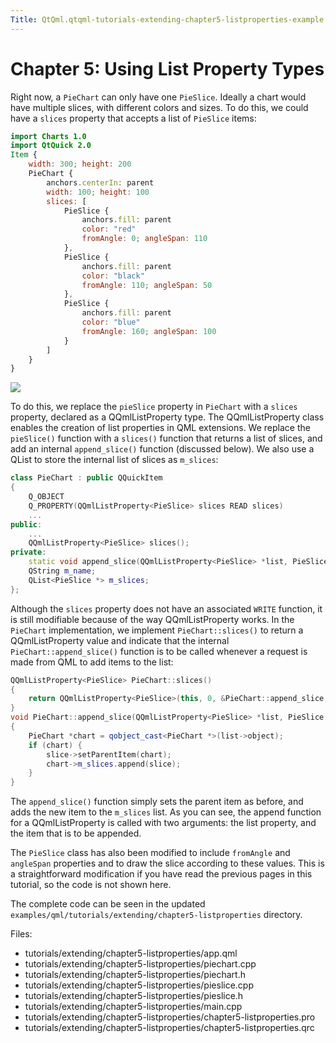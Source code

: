 ```yaml
---
Title: QtQml.qtqml-tutorials-extending-chapter5-listproperties-example
---
```

        
Chapter 5: Using List Property Types
====================================

<span class="subtitle"></span>
<span id="details"></span>
Right now, a `PieChart` can only have one `PieSlice`. Ideally a chart would have multiple slices, with different colors and sizes. To do this, we could have a `slices` property that accepts a list of `PieSlice` items:

``` qml
import Charts 1.0
import QtQuick 2.0
Item {
    width: 300; height: 200
    PieChart {
        anchors.centerIn: parent
        width: 100; height: 100
        slices: [
            PieSlice {
                anchors.fill: parent
                color: "red"
                fromAngle: 0; angleSpan: 110
            },
            PieSlice {
                anchors.fill: parent
                color: "black"
                fromAngle: 110; angleSpan: 50
            },
            PieSlice {
                anchors.fill: parent
                color: "blue"
                fromAngle: 160; angleSpan: 100
            }
        ]
    }
}
```

![](https://developer.ubuntu.com/static/devportal_uploaded/c2613711-7649-4299-942e-9e5cebf58573-api/apps/qml/sdk-14.10/qtqml-tutorials-extending-chapter5-listproperties-example/images/extending-tutorial-chapter5.png)

To do this, we replace the `pieSlice` property in `PieChart` with a `slices` property, declared as a QQmlListProperty type. The QQmlListProperty class enables the creation of list properties in QML extensions. We replace the `pieSlice()` function with a `slices()` function that returns a list of slices, and add an internal `append_slice()` function (discussed below). We also use a QList to store the internal list of slices as `m_slices`:

``` cpp
class PieChart : public QQuickItem
{
    Q_OBJECT
    Q_PROPERTY(QQmlListProperty<PieSlice> slices READ slices)
    ...
public:
    ...
    QQmlListProperty<PieSlice> slices();
private:
    static void append_slice(QQmlListProperty<PieSlice> *list, PieSlice *slice);
    QString m_name;
    QList<PieSlice *> m_slices;
};
```

Although the `slices` property does not have an associated `WRITE` function, it is still modifiable because of the way QQmlListProperty works. In the `PieChart` implementation, we implement `PieChart::slices()` to return a QQmlListProperty value and indicate that the internal `PieChart::append_slice()` function is to be called whenever a request is made from QML to add items to the list:

``` cpp
QQmlListProperty<PieSlice> PieChart::slices()
{
    return QQmlListProperty<PieSlice>(this, 0, &PieChart::append_slice, 0, 0, 0);
}
void PieChart::append_slice(QQmlListProperty<PieSlice> *list, PieSlice *slice)
{
    PieChart *chart = qobject_cast<PieChart *>(list->object);
    if (chart) {
        slice->setParentItem(chart);
        chart->m_slices.append(slice);
    }
}
```

The `append_slice()` function simply sets the parent item as before, and adds the new item to the `m_slices` list. As you can see, the append function for a QQmlListProperty is called with two arguments: the list property, and the item that is to be appended.

The `PieSlice` class has also been modified to include `fromAngle` and `angleSpan` properties and to draw the slice according to these values. This is a straightforward modification if you have read the previous pages in this tutorial, so the code is not shown here.

The complete code can be seen in the updated `examples/qml/tutorials/extending/chapter5-listproperties` directory.

Files:

-   tutorials/extending/chapter5-listproperties/app.qml
-   tutorials/extending/chapter5-listproperties/piechart.cpp
-   tutorials/extending/chapter5-listproperties/piechart.h
-   tutorials/extending/chapter5-listproperties/pieslice.cpp
-   tutorials/extending/chapter5-listproperties/pieslice.h
-   tutorials/extending/chapter5-listproperties/main.cpp
-   tutorials/extending/chapter5-listproperties/chapter5-listproperties.pro
-   tutorials/extending/chapter5-listproperties/chapter5-listproperties.qrc

